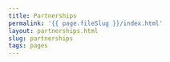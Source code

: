 ```yaml
---
title: Partnerships
permalink: '{{ page.fileSlug }}/index.html'
layout: partnerships.html
slug: partnerships
tags: pages
---
```



